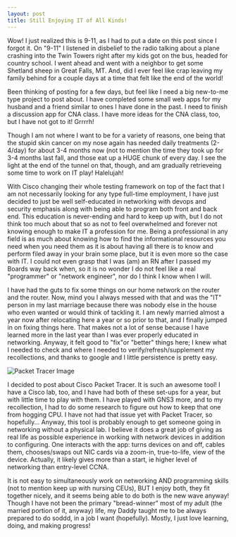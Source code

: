```yaml
---
layout: post
title: Still Enjoying IT of All Kinds!
---
```


Wow! I just realized this is 9-11, as I had to put a date on this post since I forgot it. On "9-11" I listened in disbelief to
the radio talking about a plane crashing into the Twin Towers right after my kids got on the bus, headed for country school. I
went ahead and went with a neighbor to get some Shetland sheep in Great Falls, MT. And, did I ever feel like crap leaving my
family behind for a couple days at a time that felt like the end of the world!

Been thinking of posting for a few days, but feel like I need a big new-to-me type project to post about. I have completed some small web apps for my husband and a friend similar to ones I have done in the past. I need to finish a discussion app for
CNA class. I have more ideas for the CNA class, too, but I have not got to it! Grrrrh!

Though I am not where I want to be for a variety of reasons, one being that the stupid skin cancer on my nose again has needed 
daily treatments (2-4/day) for about 3-4 months now (not to mention the time they took up for 3-4 months last fall, and those eat up a HUGE chunk of every day. I see the light at the end of the tunnel on that, though, and am gradually retrieveing some time to work on IT play! Halelujah!

With Cisco changing their whole testing framework on top of the fact that I am not necessarily looking for any type full-time employment, I have just decided to just be well self-educated in networking with devops and security emphasis along with 
being able to program both front and back end. This education is never-ending and hard to keep up with, but I do not think too 
much about that so as not to feel overwhelmed and forever not knowing enough to make IT a profession for me. Being a professional in any field is as much about knowing how to find the informational resources you need when you need them as it is about having all there is to know and perform filed away in your brain some place, but it is even more so the case with IT. I could not even grasp that I was (am) an RN after I passed my Boards way back when, so it is no wonder I do not feel like a real "programmer" or "network engineer", nor do I think I know when I will. 

I have had the guts to fix some things on our home network on the router and the router. Now, mind you I always messed with that and was the "IT" person in my last marriage because there was nobody else in the house who even wanted or would think of 
tackling it. I am newly married almost a year now after relocating here a year or so prior to that, and I finally jumped in on
fixing things here. That makes not a lot of sense because I have learned more in the last year than I was ever properly educated in networking. Anyway, it felt good to "fix"or "better" things here; I knew what I needed to check and where I needed to verify/refresh/supplement my recollections, and thanks to google and I little persistence is pretty easy.

![Packet Tracer Image](https://i.ytimg.com/vi/q-UUbPk6fYo/maxresdefault.jpg)

I decided to post about Cisco Packet Tracer. It is such an awesome tool! I have a Cisco lab, too, and I have had both of these
set-ups for a year, but with little time to play with them. I have played with GNS3 more, and to my recollection, I had
to do some research to figure out how to keep that one from hogging CPU. I have not had that issue yet with Packet Tracer, so 
hopefully... Anyway, this tool is probably enough to get someone going in networking without a physical lab. I believe it does 
a great job of giving as real life as possible experience in working with network devices in addition to configuring. One interacts with the app: turns devices on and off, cables them, chooses/swaps out NIC cards via a zoom-in, true-to-life, view of the device. Actually, it likely gives more than a start, ie higher level of networking than entry-level CCNA.

It is not easy to simultaneously work on networking AND programming skills (not to mention keep up with nursing CEUs), BUT I 
enjoy both, they fit together nicely, and it seems being able to do both is the new wave anyway! Though I have not been the 
primary "bread-winner" most of my adult (the married portion of it, anyway) life, my Daddy taught me to be always prepared to 
do soddd, in a job I want (hopefully). Mostly, I just love learning, doing, and making progress!
